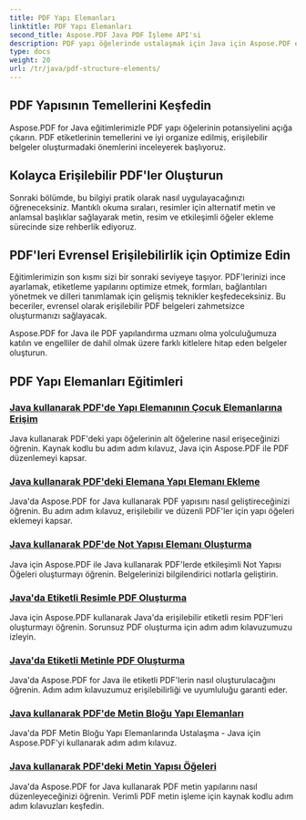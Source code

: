```yaml
---
title: PDF Yapı Elemanları
linktitle: PDF Yapı Elemanları
second_title: Aspose.PDF Java PDF İşleme API'si
description: PDF yapı öğelerinde ustalaşmak için Java için Aspose.PDF eğitimlerini keşfedin. Zahmetsizce düzenli, erişilebilir PDF'ler oluşturun.
type: docs
weight: 20
url: /tr/java/pdf-structure-elements/
---
```


## PDF Yapısının Temellerini Keşfedin

Aspose.PDF for Java eğitimlerimizle PDF yapı öğelerinin potansiyelini açığa çıkarın. PDF etiketlerinin temellerini ve iyi organize edilmiş, erişilebilir belgeler oluşturmadaki önemlerini inceleyerek başlıyoruz. 

## Kolayca Erişilebilir PDF'ler Oluşturun

Sonraki bölümde, bu bilgiyi pratik olarak nasıl uygulayacağınızı öğreneceksiniz. Mantıklı okuma sıraları, resimler için alternatif metin ve anlamsal başlıklar sağlayarak metin, resim ve etkileşimli öğeler ekleme sürecinde size rehberlik ediyoruz. 

## PDF'leri Evrensel Erişilebilirlik için Optimize Edin

Eğitimlerimizin son kısmı sizi bir sonraki seviyeye taşıyor. PDF'lerinizi ince ayarlamak, etiketleme yapılarını optimize etmek, formları, bağlantıları yönetmek ve dilleri tanımlamak için gelişmiş teknikler keşfedeceksiniz. Bu beceriler, evrensel olarak erişilebilir PDF belgeleri zahmetsizce oluşturmanızı sağlayacak.

Aspose.PDF for Java ile PDF yapılandırma uzmanı olma yolculuğumuza katılın ve engelliler de dahil olmak üzere farklı kitlelere hitap eden belgeler oluşturun.
## PDF Yapı Elemanları Eğitimleri
### [Java kullanarak PDF'de Yapı Elemanının Çocuk Elemanlarına Erişim](./access-children-elements-of-structure-element-in-pdf-using-java/)
Java kullanarak PDF'deki yapı öğelerinin alt öğelerine nasıl erişeceğinizi öğrenin. Kaynak kodlu bu adım adım kılavuz, Java için Aspose.PDF ile PDF düzenlemeyi kapsar.
### [Java kullanarak PDF'deki Elemana Yapı Elemanı Ekleme](./add-structure-element-into-element-in-pdf-using-java/)
Java'da Aspose.PDF for Java kullanarak PDF yapısını nasıl geliştireceğinizi öğrenin. Bu adım adım kılavuz, erişilebilir ve düzenli PDF'ler için yapı öğeleri eklemeyi kapsar.
### [Java kullanarak PDF'de Not Yapısı Elemanı Oluşturma](./create-note-structure-element-in-pdf-using-java/)
Java için Aspose.PDF ile Java kullanarak PDF'lerde etkileşimli Not Yapısı Öğeleri oluşturmayı öğrenin. Belgelerinizi bilgilendirici notlarla geliştirin.
### [Java'da Etiketli Resimle PDF Oluşturma](./create-pdf-with-tagged-image-in-java/)
Java için Aspose.PDF kullanarak Java'da erişilebilir etiketli resim PDF'leri oluşturmayı öğrenin. Sorunsuz PDF oluşturma için adım adım kılavuzumuzu izleyin.
### [Java'da Etiketli Metinle PDF Oluşturma](./create-pdf-with-tagged-text-in-java/)
Java'da Aspose.PDF for Java ile etiketli PDF'lerin nasıl oluşturulacağını öğrenin. Adım adım kılavuzumuz erişilebilirliği ve uyumluluğu garanti eder.
### [Java kullanarak PDF'de Metin Bloğu Yapı Elemanları](./text-block-structure-elements-in-pdf-using-java/)
Java'da PDF Metin Bloğu Yapı Elemanlarında Ustalaşma - Java için Aspose.PDF'yi kullanarak adım adım kılavuz.
### [Java kullanarak PDF'deki Metin Yapısı Öğeleri](./text-structure-elements-in-pdf-using-java/)
Java'da Aspose.PDF for Java kullanarak PDF metin yapılarını nasıl düzenleyeceğinizi öğrenin. Verimli PDF metin işleme için kaynak kodlu adım adım kılavuzları keşfedin.
